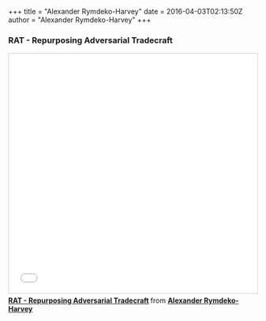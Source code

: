 +++
title = "Alexander Rymdeko-Harvey"
date = 2016-04-03T02:13:50Z
author = "Alexander Rymdeko-Harvey"
+++

### RAT - Repurposing Adversarial Tradecraft

<iframe src="//www.slideshare.net/slideshow/embed_code/key/xP4PRrSuJQGOb2" width="595" height="485" frameborder="0" marginwidth="0" marginheight="0" scrolling="no" style="border:1px solid #CCC; border-width:1px; margin-bottom:5px; max-width: 100%;" allowfullscreen> </iframe> <div style="margin-bottom:5px"> <strong> <a href="//www.slideshare.net/AlexanderRymdekoHarv/rat-repurposing-adversarial-tradecraft" title="RAT - Repurposing Adversarial Tradecraft" target="_blank">RAT - Repurposing Adversarial Tradecraft</a> </strong> from <strong><a target="_blank" href="//www.slideshare.net/AlexanderRymdekoHarv">Alexander Rymdeko-Harvey</a></strong> </div>